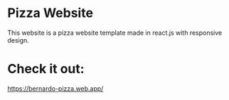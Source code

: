 # Pizza Website 

This website is a pizza website template made in react.js with responsive design.


# Check it out: 

https://bernardo-pizza.web.app/

